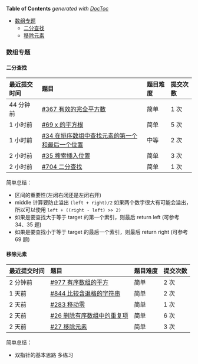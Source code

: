<!-- START doctoc generated TOC please keep comment here to allow auto update -->
<!-- DON'T EDIT THIS SECTION, INSTEAD RE-RUN doctoc TO UPDATE -->
**Table of Contents**  *generated with [DocToc](https://github.com/thlorenz/doctoc)*

- [数组专题](#%E6%95%B0%E7%BB%84%E4%B8%93%E9%A2%98)
  - [二分查找](#%E4%BA%8C%E5%88%86%E6%9F%A5%E6%89%BE)
  - [移除元素](#%E7%A7%BB%E9%99%A4%E5%85%83%E7%B4%A0)

<!-- END doctoc generated TOC please keep comment here to allow auto update -->

### 数组专题

#### 二分查找

| 最近提交时间 | 题目                                                         | 题目难度 | 提交次数 |
| :----------- | :----------------------------------------------------------- | :------- | :------- |
| 44 分钟前    | [#367 有效的完全平方数](https://leetcode-cn.com/problems/valid-perfect-square/) | 简单     | 1 次     |
| 1 小时前     | [#69 x 的平方根](https://leetcode-cn.com/problems/sqrtx/)    | 简单     | 5 次     |
| 1 小时前     | [#34 在排序数组中查找元素的第一个和最后一个位置](https://leetcode-cn.com/problems/find-first-and-last-position-of-element-in-sorted-array/) | 中等     | 2 次     |
| 2 小时前     | [#35 搜索插入位置](https://leetcode-cn.com/problems/search-insert-position/) | 简单     | 3 次     |
| 2 小时前     | [#704 二分查找](https://leetcode-cn.com/problems/binary-search/) | 简单     | 1 次     |

简单总结：

- 区间的重要性(左闭右闭还是左闭右开)
- middle 计算要防止溢出 `(left + right)/2` 如果两个数字很大有可能会溢出，所以可以使用 `left + ((right - left) >> 2)`
- 如果是要查找大于等于 target 的第一个索引，则最后 return left (可参考 34、35 题)
- 如果是要查找小于等于 target 的最后一个索引，则最后 return right (可参考 69 题)

#### 移除元素

| 最近提交时间 | 题目                                                         | 题目难度 | 提交次数 |
| :----------- | :----------------------------------------------------------- | :------- | :------- |
| 2 分钟前     | [#977 有序数组的平方](https://leetcode-cn.com/problems/squares-of-a-sorted-array/) | 简单     | 2 次     |
| 1 天前       | [#844 比较含退格的字符串](https://leetcode-cn.com/problems/backspace-string-compare/) | 简单     | 2 次     |
| 2 天前       | [#283 移动零](https://leetcode-cn.com/problems/move-zeroes/) | 简单     | 1 次     |
| 2 天前       | [#26 删除有序数组中的重复项](https://leetcode-cn.com/problems/remove-duplicates-from-sorted-array/) | 简单     | 6 次     |
| 2 天前       | [#27 移除元素](https://leetcode-cn.com/problems/remove-element/) | 简单     | 3 次     |

简单总结：

- 双指针的基本思路 多练习